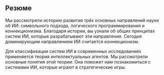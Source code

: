 ## Резюме

Мы рассмотрели историю развития трёх основных направлений науки об ИИ: символьного подхода, логического программирования и коннекционизма. Благодаря истории, вы узнали об общих принципах систем ИИ, которые разрабатывают эти направления. Сегодня доминирующим направлением ИИ считается коннекционизм.

Для классификации систем ИИ в современных исследованиях применяется теория интеллектуальных агентов. Мы рассмотрели основные понятия этой теории. Она поможет нам познакомиться с системами ИИ, которые играют в стратегические игры.